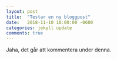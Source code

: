 ```yaml
---
layout: post
title:  "Testar en ny bloggpost"
date:   2018-11-10 10:00:00 -0600
categories: jekyll update
comments: true
---
```

Jaha, det går att kommentera under denna.